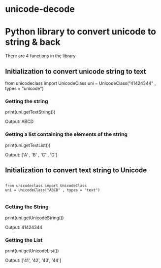 # unicode-decode
<h1>Python library to convert unicode to string & back</h1>

There are 4 functions in the library

<h2>Initialization to convert unicode string to text</h2>

from unicodeclass import UnicodeClass
uni = UnicodeClass("41424344" , types = "unicode")

<h3>Getting the string</h3>
print(uni.getTextString())

Output: ABCD

<h3>Getting a list containing the elements of the string</h4>
print(uni.getTextList())

Output: ['A' , 'B' , 'C' , 'D'] 


<h2>Initialization to convert text string to Unicode</h2>

<code>
from unicodeclass import UnicodeClass
uni = UnicodeClass("ABCD" , types = "text")
 </code>

<h3>Getting the String</h3>
print(uni.getUnicodeString())

Output: 41424344


<h3>Getting the List</h3>
print(uni.getUnicodeList())

Output: ['41', '42', '43', '44']
